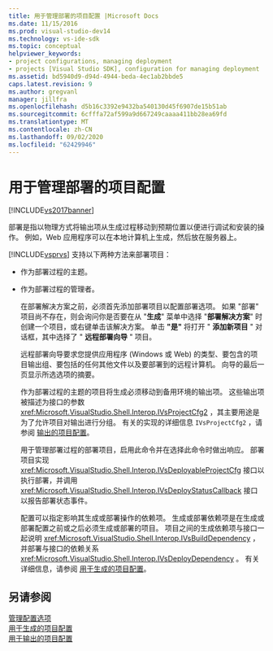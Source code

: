 ```yaml
---
title: 用于管理部署的项目配置 |Microsoft Docs
ms.date: 11/15/2016
ms.prod: visual-studio-dev14
ms.technology: vs-ide-sdk
ms.topic: conceptual
helpviewer_keywords:
- project configurations, managing deployment
- projects [Visual Studio SDK], configuration for managing deployment
ms.assetid: bd5940d9-d94d-4944-beda-4ec1ab2bbde5
caps.latest.revision: 9
ms.author: gregvanl
manager: jillfra
ms.openlocfilehash: d5b16c3392e9432ba540130d45f6907de15b51ab
ms.sourcegitcommit: 6cfffa72af599a9d667249caaaa411bb28ea69fd
ms.translationtype: MT
ms.contentlocale: zh-CN
ms.lasthandoff: 09/02/2020
ms.locfileid: "62429946"
---
```

# <a name="project-configuration-for-managing-deployment"></a>用于管理部署的项目配置
[!INCLUDE[vs2017banner](../../includes/vs2017banner.md)]

部署是指以物理方式将输出项从生成过程移动到预期位置以便进行调试和安装的操作。 例如，Web 应用程序可以在本地计算机上生成，然后放在服务器上。  
  
 [!INCLUDE[vsprvs](../../includes/vsprvs-md.md)] 支持以下两种方法来部署项目：  
  
- 作为部署过程的主题。  
  
- 作为部署过程的管理者。  
  
  在部署解决方案之前，必须首先添加部署项目以配置部署选项。 如果 "部署" 项目尚不存在，则会询问你是否要在从 "**生成**" 菜单中选择 "**部署解决方案**" 时创建一个项目，或右键单击该解决方案。 单击 **"是"** 将打开 " **添加新项目** " 对话框，其中选择了 " **远程部署向导** " 项目。  
  
  远程部署向导要求您提供应用程序 (Windows 或 Web) 的类型、要包含的项目输出组、要包括的任何其他文件以及要部署到的远程计算机。 向导的最后一页显示所选选项的摘要。  
  
  作为部署过程的主题的项目将生成必须移动到备用环境的输出项。 这些输出项被描述为接口的参数 <xref:Microsoft.VisualStudio.Shell.Interop.IVsProjectCfg2> ，其主要用途是为了允许项目对输出进行分组。 有关的实现的详细信息 `IVsProjectCfg2` ，请参阅 [输出的项目配置](../../extensibility/internals/project-configuration-for-output.md)。  
  
  用于管理部署过程的部署项目，启用此命令并在选择此命令时做出响应。 部署项目实现 <xref:Microsoft.VisualStudio.Shell.Interop.IVsDeployableProjectCfg> 接口以执行部署，并调用 <xref:Microsoft.VisualStudio.Shell.Interop.IVsDeployStatusCallback> 接口以报告部署状态事件。  
  
  配置可以指定影响其生成或部署操作的依赖项。 生成或部署依赖项是在生成或部署配置之前或之后必须生成或部署的项目。 项目之间的生成依赖项与接口一起说明 <xref:Microsoft.VisualStudio.Shell.Interop.IVsBuildDependency> ，并部署与接口的依赖关系 <xref:Microsoft.VisualStudio.Shell.Interop.IVsDeployDependency> 。 有关详细信息，请参阅 [用于生成的项目配置](../../extensibility/internals/project-configuration-for-building.md)。  
  
## <a name="see-also"></a>另请参阅  
 [管理配置选项](../../extensibility/internals/managing-configuration-options.md)   
 [用于生成的项目配置](../../extensibility/internals/project-configuration-for-building.md)   
 [用于输出的项目配置](../../extensibility/internals/project-configuration-for-output.md)
